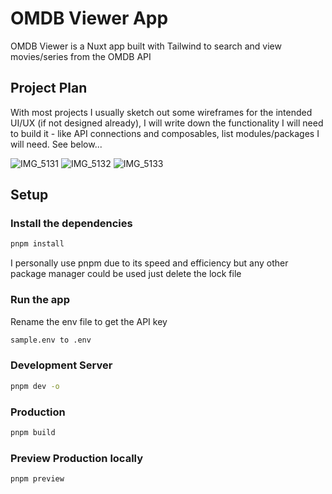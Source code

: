 # OMDB Viewer App

OMDB Viewer is a Nuxt app built with Tailwind to search and view movies/series from the OMDB API

## Project Plan
With most projects I usually sketch out some wireframes for the intended UI/UX (if not designed already), I will write down the functionality I will need to build it - like API connections and composables, list modules/packages I will need. See below...

![IMG_5131 ](https://github.com/user-attachments/assets/b5587d46-e9e5-4621-8674-ba964f527e28)
![IMG_5132](https://github.com/user-attachments/assets/51366432-7417-47e9-9bce-bd6b84fe64c9)
![IMG_5133](https://github.com/user-attachments/assets/608c2d74-2718-42ed-911d-79a335d3c800)


## Setup

### Install the dependencies

```bash
pnpm install
```
I personally use pnpm due to its speed and efficiency but any other package manager could be used just delete the lock file

### Run the app
Rename the env file to get the API key
```bash
sample.env to .env
```

### Development Server
```bash
pnpm dev -o
```

### Production
```bash
pnpm build
```

### Preview Production locally
```bash
pnpm preview
```

